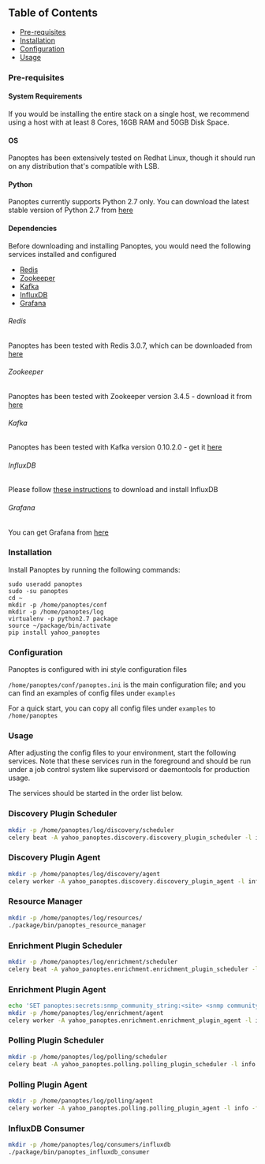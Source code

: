 ## Table of Contents

- [Pre-requisites](#pre-requisites)
- [Installation](#installation)
- [Configuration](#configuration)
- [Usage](#usage)

### Pre-requisites

#### System Requirements

If you would be installing the entire stack on a single host, we recommend using a host with at least 8 Cores, 16GB RAM and 50GB Disk Space.

#### OS

Panoptes has been extensively tested on Redhat Linux, though it should run on any distribution that's compatible with LSB. 

#### Python

Panoptes currently supports Python 2.7 only. You can download the latest stable version of Python 2.7 from [here](https://www.python.org/downloads/release/python-2715/)

#### Dependencies

Before downloading and installing Panoptes, you would need the following services installed and configured

- [Redis](#Redis)
- [Zookeeper](#Zookeeper)
- [Kafka](#Kafka)
- [InfluxDB](#InfluxDB)
- [Grafana](#Grafana)

###### Redis

Panoptes has been tested with Redis 3.0.7, which can be downloaded from [here](https://redis.io/download#other-versions)

###### Zookeeper

Panoptes has been tested with Zookeeper version 3.4.5 - download it from [here](https://archive.apache.org/dist/zookeeper/zookeeper-3.4.5/)

###### Kafka

Panoptes has been tested with Kafka version 0.10.2.0 - get it [here](https://kafka.apache.org/downloads#0.10.2.1)

###### InfluxDB

Please follow [these instructions](https://portal.influxdata.com/downloads) to download and install InfluxDB

###### Grafana

You can get Grafana from [here](https://grafana.com/get) 

### Installation

Install Panoptes by running the following commands:

```
sudo useradd panoptes
sudo -su panoptes
cd ~
mkdir -p /home/panoptes/conf
mkdir -p /home/panoptes/log
virtualenv -p python2.7 package
source ~/package/bin/activate
pip install yahoo_panoptes
```

### Configuration
Panoptes is configured with ini style configuration files

`/home/panoptes/conf/panoptes.ini` is the main configuration file; and you can find an examples of config files under `examples`

For a quick start, you can copy all config files under `examples` to `/home/panoptes`

### Usage

After adjusting the config files to your environment, start the following services. Note that these services run in the foreground and should be run under a job control system like supervisord or daemontools for production usage.

The services should be started in the order list below.

### Discovery Plugin Scheduler
```bash
mkdir -p /home/panoptes/log/discovery/scheduler
celery beat -A yahoo_panoptes.discovery.discovery_plugin_scheduler -l info -S yahoo_panoptes.framework.celery_manager.PanoptesCeleryPluginScheduler
```

### Discovery Plugin Agent
```bash
mkdir -p /home/panoptes/log/discovery/agent
celery worker -A yahoo_panoptes.discovery.discovery_plugin_agent -l info -f /home/panoptes/log/discovery/agent/discovery_plugin_agent_celery_worker.log -Q discovery_plugin_agent -n discovery_plugin_agent.%h
```
    
### Resource Manager
```bash
mkdir -p /home/panoptes/log/resources/
./package/bin/panoptes_resource_manager
```

### Enrichment Plugin Scheduler
```bash
mkdir -p /home/panoptes/log/enrichment/scheduler
celery beat -A yahoo_panoptes.enrichment.enrichment_plugin_scheduler -l info -S yahoo_panoptes.framework.celery_manager.PanoptesCeleryPluginScheduler --pidfile eps.pid
```

### Enrichment Plugin Agent

```bash
echo 'SET panoptes:secrets:snmp_community_string:<site> <snmp community string>' | redis-cli
mkdir -p /home/panoptes/log/enrichment/agent
celery worker -A yahoo_panoptes.enrichment.enrichment_plugin_agent -l info -f /home/panoptes/log/enrichment/agent/enrichment_plugin_agent_celery_worker.log -Q enrichment_plugin_agent -n enrichment_plugin_agent.%h
```

### Polling Plugin Scheduler

```bash
mkdir -p /home/panoptes/log/polling/scheduler
celery beat -A yahoo_panoptes.polling.polling_plugin_scheduler -l info -S yahoo_panoptes.framework.celery_manager.PanoptesCeleryPluginScheduler --pidfile pps.pid
```

### Polling Plugin Agent
```bash
mkdir -p /home/panoptes/log/polling/agent
celery worker -A yahoo_panoptes.polling.polling_plugin_agent -l info -f /home/panoptes/log/polling/agent/polling_plugin_agent_celery_worker_001.log -Q polling_plugin_agent -n polling_plugin_agent_001.%h -Ofair --max-tasks-per-child 10
```

### InfluxDB Consumer
```bash
mkdir -p /home/panoptes/log/consumers/influxdb
./package/bin/panoptes_influxdb_consumer
```
